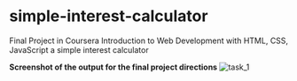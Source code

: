 # simple-interest-calculator
Final Project in Coursera Introduction to Web Development with HTML, CSS, JavaScript a simple interest calculator

**Screenshot of the output for the final project directions** 
![task_1](https://user-images.githubusercontent.com/37154808/186238809-3c55130c-15cc-460a-9c15-72a0a04aa351.png)
